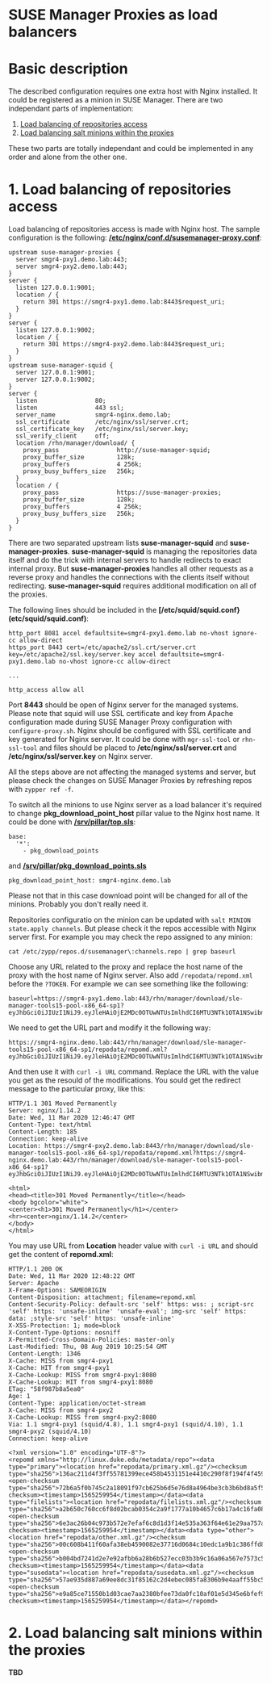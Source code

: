 # SUSE Manager Proxies as load balancers
# Basic description
The described configuration requires one extra host with Nginx installed. It could be registered as a minion in SUSE Manager.
There are two independant parts of implementation:
1. [Load balancing of repositories access](#1-load-balancing-of-repositories-access)
2. [Load balancing salt minions within the proxies](#2-load-balancing-salt-minions-within-the-proxies)

These two parts are totally independant and could be implemented in any order and alone from the other one.

# 1. Load balancing of repositories access
Load balancing of repositories access is made with Nginx host. The sample configuration is the following:
**[/etc/nginx/conf.d/susemanager-proxy.conf](etc/nginx/conf.d/susemanager-proxy.conf)**:
```
upstream suse-manager-proxies {
  server smgr4-pxy1.demo.lab:443;
  server smgr4-pxy2.demo.lab:443;
}
server {
  listen 127.0.0.1:9001;
  location / {
    return 301 https://smgr4-pxy1.demo.lab:8443$request_uri;
  }
}
server {
  listen 127.0.0.1:9002;
  location / {
    return 301 https://smgr4-pxy2.demo.lab:8443$request_uri;
  }
}
upstream suse-manager-squid {
  server 127.0.0.1:9001;
  server 127.0.0.1:9002;
}
server {
  listen                80;
  listen                443 ssl;
  server_name           smgr4-nginx.demo.lab;
  ssl_certificate       /etc/nginx/ssl/server.crt;
  ssl_certificate_key   /etc/nginx/ssl/server.key;
  ssl_verify_client     off;
  location /rhn/manager/download/ {
    proxy_pass                http://suse-manager-squid;
    proxy_buffer_size         128k;
    proxy_buffers             4 256k;
    proxy_busy_buffers_size   256k;
  }
  location / {
    proxy_pass                https://suse-manager-proxies;
    proxy_buffer_size         128k;
    proxy_buffers             4 256k;
    proxy_busy_buffers_size   256k;
  }
}
```
There are two separated upstream lists **suse-manager-squid** and **suse-manager-proxies**.
**suse-manager-squid** is managing the repositories data itself and do the trick with internal servers to handle redirects to exact internal proxy.
But **suse-manager-proxies** handles all other requests as a reverse proxy and handles the connections with the clients itself without redirecting.
**suse-manager-squid** requires additional modification on all of the proxies.

The following lines should be included in the **[/etc/squid/squid.conf}(etc/squid/squid.conf)**:
```
http_port 8081 accel defaultsite=smgr4-pxy1.demo.lab no-vhost ignore-cc allow-direct
https_port 8443 cert=/etc/apache2/ssl.crt/server.crt key=/etc/apache2/ssl.key/server.key accel defaultsite=smgr4-pxy1.demo.lab no-vhost ignore-cc allow-direct

...

http_access allow all
```

Port **8443** should be open of Nginx server for the managed systems.
Please note that squid will use SSL certificate and key from Apache configuration made during SUSE Manager Proxy configuration with `configure-proxy.sh`.
Nginx should be configured with SSL certificate and key generated for Nginx server. It could be done with `mgr-ssl-tool` or `rhn-ssl-tool`
and files should be placed to **/etc/nginx/ssl/server.crt** and **/etc/nginx/ssl/server.key** on Nginx server.

All the steps above are not affecting the managed systems and server, but please check the changes on SUSE Manager Proxies by refreshing repos with `zypper ref -f`.

To switch all the minions to use Nginx server as a load balancer it's required to change **pkg_download_point_host** pillar value to the Nginx host name.
It could be done with **[/srv/pillar/top.sls](srv/pillar/top.sls)**:
```
base:
  '*':
    - pkg_download_points
```
and **[/srv/pillar/pkg_download_points.sls](srv/pillar/pkg_download_points.sls)**
```
pkg_download_point_host: smgr4-nginx.demo.lab
```
Please not that in this case download point will be changed for all of the minions. Probably you don't really need it.

Repositories configuratio on the minion can be updated with `salt MINION state.apply channels`.
But please check it the repos accessible with Nginx server first. For example you may check the repo assigned to any minion:
```
cat /etc/zypp/repos.d/susemanager\:channels.repo | grep baseurl
```
Choose any URL related to the proxy and replace the host name of the proxy with the host name of Nginx server. Also add `/repodata/repomd.xml` before the `?TOKEN`.
For example we can see something like the following:
```
baseurl=https://smgr4-pxy1.demo.lab:443/rhn/manager/download/sle-manager-tools15-pool-x86_64-sp1?eyJhbGciOiJIUzI1NiJ9.eyJleHAiOjE2MDc0OTUwNTUsImlhdCI6MTU3NTk1OTA1NSwibmJmIjoxNTc1OTU4OTM1LCJqdGkiOiItcFY3c2puV0NRVTl4ejVveFBhX2VnIiwib3JnIjoxLCJvbmx5Q2hhbm5lbHMiOlsic2xlLW1hbmFnZXItdG9vbHMxNS1wb29sLXg4Nl82NC1zcDEiXX0.H_LCIR6INZi6P_WMkcAozNEuHUmaZq3R0WZ3u2Y4trE
```
We need to get the URL part and modify it the following way:
```
https://smgr4-nginx.demo.lab:443/rhn/manager/download/sle-manager-tools15-pool-x86_64-sp1/repodata/repomd.xml?eyJhbGciOiJIUzI1NiJ9.eyJleHAiOjE2MDc0OTUwNTUsImlhdCI6MTU3NTk1OTA1NSwibmJmIjoxNTc1OTU4OTM1LCJqdGkiOiItcFY3c2puV0NRVTl4ejVveFBhX2VnIiwib3JnIjoxLCJvbmx5Q2hhbm5lbHMiOlsic2xlLW1hbmFnZXItdG9vbHMxNS1wb29sLXg4Nl82NC1zcDEiXX0.H_LCIR6INZi6P_WMkcAozNEuHUmaZq3R0WZ3u2Y4trE
```
And then use it with `curl -i URL` command. Replace the URL with the value you get as the resould of the modifications.
You sould get the redirect message to the particular proxy, like this:
```
HTTP/1.1 301 Moved Permanently
Server: nginx/1.14.2
Date: Wed, 11 Mar 2020 12:46:47 GMT
Content-Type: text/html
Content-Length: 185
Connection: keep-alive
Location: https://smgr4-pxy2.demo.lab:8443/rhn/manager/download/sle-manager-tools15-pool-x86_64-sp1/repodata/repomd.xml?https://smgr4-nginx.demo.lab:443/rhn/manager/download/sle-manager-tools15-pool-x86_64-sp1?eyJhbGciOiJIUzI1NiJ9.eyJleHAiOjE2MDc0OTUwNTUsImlhdCI6MTU3NTk1OTA1NSwibmJmIjoxNTc1OTU4OTM1LCJqdGkiOiItcFY3c2puV0NRVTl4ejVveFBhX2VnIiwib3JnIjoxLCJvbmx5Q2hhbm5lbHMiOlsic2xlLW1hbmFnZXItdG9vbHMxNS1wb29sLXg4Nl82NC1zcDEiXX0.H_LCIR6INZi6P_WMkcAozNEuHUmaZq3R0WZ3u2Y4trE

<html>
<head><title>301 Moved Permanently</title></head>
<body bgcolor="white">
<center><h1>301 Moved Permanently</h1></center>
<hr><center>nginx/1.14.2</center>
</body>
</html>
```
You may use URL from **Location** header value with `curl -i URL` and should get the content of **repomd.xml**:
```
HTTP/1.1 200 OK
Date: Wed, 11 Mar 2020 12:48:22 GMT
Server: Apache
X-Frame-Options: SAMEORIGIN
Content-Disposition: attachment; filename=repomd.xml
Content-Security-Policy: default-src 'self' https: wss: ; script-src 'self' https: 'unsafe-inline' 'unsafe-eval'; img-src 'self' https: data: ;style-src 'self' https: 'unsafe-inline'
X-XSS-Protection: 1; mode=block
X-Content-Type-Options: nosniff
X-Permitted-Cross-Domain-Policies: master-only
Last-Modified: Thu, 08 Aug 2019 10:25:54 GMT
Content-Length: 1346
X-Cache: MISS from smgr4-pxy1
X-Cache: HIT from smgr4-pxy1
X-Cache-Lookup: MISS from smgr4-pxy1:8080
X-Cache-Lookup: HIT from smgr4-pxy1:8080
ETag: "58f987b8a5ea0"
Age: 1
Content-Type: application/octet-stream
X-Cache: MISS from smgr4-pxy2
X-Cache-Lookup: MISS from smgr4-pxy2:8080
Via: 1.1 smgr4-pxy1 (squid/4.8), 1.1 smgr4-pxy1 (squid/4.10), 1.1 smgr4-pxy2 (squid/4.10)
Connection: keep-alive

<?xml version="1.0" encoding="UTF-8"?>
<repomd xmlns="http://linux.duke.edu/metadata/repo"><data type="primary"><location href="repodata/primary.xml.gz"/><checksum type="sha256">136ac211d4f3ff55781399ece458b4531151e4410c290f8f194f4f459236ce8a</checksum><open-checksum type="sha256">72b6a5f0b745c2a18091f97cb625b6d5e76d8a4964be3cb3b6bd8a5f55868e31</open-checksum><timestamp>1565259954</timestamp></data><data type="filelists"><location href="repodata/filelists.xml.gz"/><checksum type="sha256">a2b650c760cc6f8d02bcab0354c2a9f1777a10b4657c6b17a4c16fa085792179</checksum><open-checksum type="sha256">6e3ac26b04c973b572e7efaf6c8d1d3f14e535a363f64e61e29aa757a5fe6b62</open-checksum><timestamp>1565259954</timestamp></data><data type="other"><location href="repodata/other.xml.gz"/><checksum type="sha256">00c608b411f60afa38eb4590082e37716d0684c10edc1a9b1c386ffd8369eb91</checksum><open-checksum type="sha256">b004bd7241d2e7e92afbb6a28b6b527ecc03b3b9c16a06a567e7573c5e19eede</open-checksum><timestamp>1565259954</timestamp></data><data type="susedata"><location href="repodata/susedata.xml.gz"/><checksum type="sha256">57ae935d887a69ee8dc31f85162c2d4ebec085fa8306b9e4aaff55bc59581517</checksum><open-checksum type="sha256">e9a85ce71550b1d03cae7aa2380bfee73da0fc10af01e5d345e6bfef95b949a1</open-checksum><timestamp>1565259954</timestamp></data></repomd>
```

# 2. Load balancing salt minions within the proxies
**TBD**
